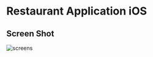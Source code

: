 # Restaurant Application iOS


## Screen Shot
![screens](https://cloud.githubusercontent.com/assets/16848490/26680729/298d33f8-46e3-11e7-8cec-6cfd3547d348.png)
